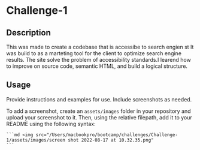 # Challenge-1

## Description

This was made to create a codebase that is accessibe to search engien st
It was build to as a marteting tool for the client to optimize search engine results.
The site solve the problem of accessibility standards.I learend how to improve on source code, semantic HTML, and build a logical structure.

## Usage

Provide instructions and examples for use. Include screenshots as needed.

To add a screenshot, create an `assets/images` folder in your repository and upload your screenshot to it. Then, using the relative filepath, add it to your README using the following syntax:

    ```md <img src="/Users/macbookpro/bootcamp/challenges/Challenge-1/assets/images/screen shot 2022-08-17 at 10.32.35.png"
    ```



